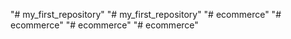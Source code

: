 "# my_first_repository" 
"# my_first_repository" 
"# ecommerce" 
"# ecommerce" 
"# ecommerce" 
"# ecommerce" 

